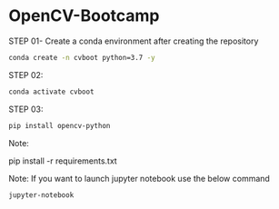 # OpenCV-Bootcamp

STEP 01- Create a conda environment after creating the repository

```bash
conda create -n cvboot python=3.7 -y
```

STEP 02:

```bash
conda activate cvboot
```

STEP 03:

```bash
pip install opencv-python
```

Note:

pip install -r requirements.txt

Note: 
If you want to launch jupyter notebook use the below command

```bash
jupyter-notebook
```


